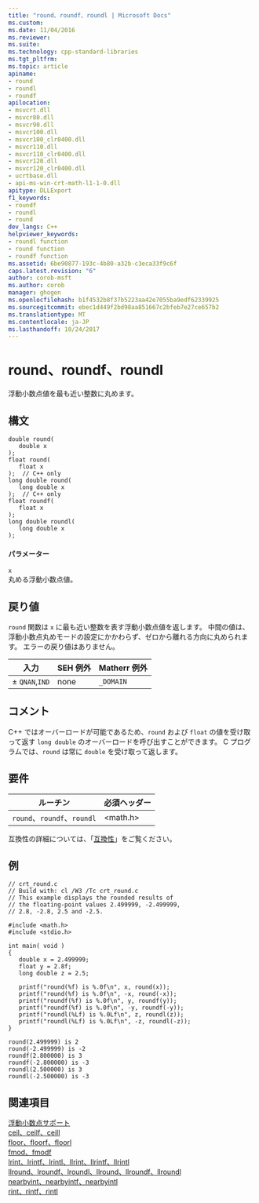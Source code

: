 ```yaml
---
title: "round、roundf、roundl | Microsoft Docs"
ms.custom: 
ms.date: 11/04/2016
ms.reviewer: 
ms.suite: 
ms.technology: cpp-standard-libraries
ms.tgt_pltfrm: 
ms.topic: article
apiname:
- round
- roundl
- roundf
apilocation:
- msvcrt.dll
- msvcr80.dll
- msvcr90.dll
- msvcr100.dll
- msvcr100_clr0400.dll
- msvcr110.dll
- msvcr110_clr0400.dll
- msvcr120.dll
- msvcr120_clr0400.dll
- ucrtbase.dll
- api-ms-win-crt-math-l1-1-0.dll
apitype: DLLExport
f1_keywords:
- roundf
- roundl
- round
dev_langs: C++
helpviewer_keywords:
- roundl function
- round function
- roundf function
ms.assetid: 6be90877-193c-4b80-a32b-c3eca33f9c6f
caps.latest.revision: "6"
author: corob-msft
ms.author: corob
manager: ghogen
ms.openlocfilehash: b1f4532b8f37b5223aa42e7055ba9edf62339925
ms.sourcegitcommit: ebec1d449f2bd98aa851667c2bfeb7e27ce657b2
ms.translationtype: MT
ms.contentlocale: ja-JP
ms.lasthandoff: 10/24/2017
---
```

# <a name="round-roundf-roundl"></a>round、roundf、roundl
浮動小数点値を最も近い整数に丸めます。  
  
## <a name="syntax"></a>構文  
  
```  
double round(   
   double x   
);  
float round(  
   float x  
);  // C++ only  
long double round(  
   long double x  
);  // C++ only  
float roundf(  
   float x  
);  
long double roundl(  
   long double x  
);  
```  
  
#### <a name="parameters"></a>パラメーター  
 `x`  
 丸める浮動小数点値。  
  
## <a name="return-value"></a>戻り値  
 `round` 関数は `x` に最も近い整数を表す浮動小数点値を返します。 中間の値は、浮動小数点丸めモードの設定にかかわらず、ゼロから離れる方向に丸められます。 エラーの戻り値はありません。  
  
|入力|SEH 例外|Matherr 例外|  
|-----------|-------------------|-----------------------|  
|± `QNAN`,`IND`|none|`_DOMAIN`|  
  
## <a name="remarks"></a>コメント  
 C++ ではオーバーロードが可能であるため、`round` および `float` の値を受け取って返す `long double` のオーバーロードを呼び出すことができます。 C プログラムでは、`round` は常に `double` を受け取って返します。  
  
## <a name="requirements"></a>要件  
  
|ルーチン|必須ヘッダー|  
|-------------|---------------------|  
|`round`、`roundf`、`roundl`|\<math.h>|  
  
 互換性の詳細については、「[互換性](../../c-runtime-library/compatibility.md)」をご覧ください。  
  
## <a name="example"></a>例  
  
```  
// crt_round.c  
// Build with: cl /W3 /Tc crt_round.c  
// This example displays the rounded results of  
// the floating-point values 2.499999, -2.499999,   
// 2.8, -2.8, 2.5 and -2.5.  
  
#include <math.h>  
#include <stdio.h>  
  
int main( void )  
{  
   double x = 2.499999;  
   float y = 2.8f;  
   long double z = 2.5;  
  
   printf("round(%f) is %.0f\n", x, round(x));  
   printf("round(%f) is %.0f\n", -x, round(-x));  
   printf("roundf(%f) is %.0f\n", y, roundf(y));  
   printf("roundf(%f) is %.0f\n", -y, roundf(-y));  
   printf("roundl(%Lf) is %.0Lf\n", z, roundl(z));  
   printf("roundl(%Lf) is %.0Lf\n", -z, roundl(-z));  
}  
```  
  
```Output  
round(2.499999) is 2  
round(-2.499999) is -2  
roundf(2.800000) is 3  
roundf(-2.800000) is -3  
roundl(2.500000) is 3  
roundl(-2.500000) is -3  
```  
  
## <a name="see-also"></a>関連項目  
 [浮動小数点サポート](../../c-runtime-library/floating-point-support.md)   
 [ceil、ceilf、ceill](../../c-runtime-library/reference/ceil-ceilf-ceill.md)   
 [floor、floorf、floorl](../../c-runtime-library/reference/floor-floorf-floorl.md)   
 [fmod、fmodf](../../c-runtime-library/reference/fmod-fmodf.md)   
 [lrint、lrintf、lrintl、llrint、llrintf、llrintl](http://msdn.microsoft.com/en-us/312fd869-a9c0-4107-bb23-ab8299d04385)   
 [llround、lroundf、lroundl、llround、llroundf、llroundl](../../c-runtime-library/reference/lround-lroundf-lroundl-llround-llroundf-llroundl.md)   
 [nearbyint、nearbyintf、nearbyintl](http://msdn.microsoft.com/en-us/15111e73-331d-41d1-81b7-3e10df894848)   
 [rint、rintf、rintl](../../c-runtime-library/reference/rint-rintf-rintl.md)